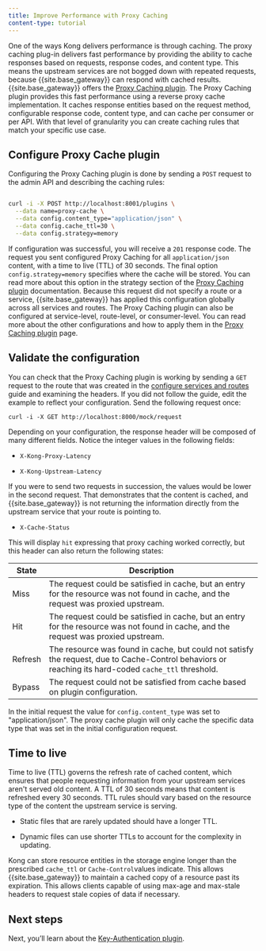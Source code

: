```yaml
---
title: Improve Performance with Proxy Caching
content-type: tutorial
---
```



One of the ways Kong delivers performance is through caching. The proxy caching  plug-in delivers fast performance by providing the ability to cache responses based on requests, response codes, and content type. This means the upstream services are not bogged down with repeated requests, because {{site.base_gateway}} can respond with cached results. {{site.base_gateway}} offers the [Proxy Caching plugin](/hub/kong-inc/proxy-cache/). The Proxy Caching plugin provides this fast performance using a reverse proxy cache implementation. It caches response entities based on the request method, configurable response code, content type, and can cache per consumer or per API. With that level of granularity you can create caching rules that match your specific use case. 



## Configure Proxy Cache plugin

Configuring the Proxy Caching plugin is done by sending a `POST` request to the admin API and describing the caching rules:


```sh

curl -i -X POST http://localhost:8001/plugins \
  --data name=proxy-cache \
  --data config.content_type="application/json" \
  --data config.cache_ttl=30 \
  --data config.strategy=memory

```

If configuration was successful, you will receive a `201` response code. The request you sent configured Proxy Caching for all `application/json` content, with a time to live (TTL) of 30 seconds. The final option `config.strategy=memory` specifies where the cache will be stored. You can read more about this option in the strategy section of the [Proxy Caching plugin](/hub/kong-inc/proxy-cache/) documentation. Because this request did not specify a route or a service, {{site.base_gateway}} has applied this configuration globally across all services and routes. The Proxy Caching plugin can also be configured at service-level, route-level, or consumer-level. You can read more about the other configurations and how to apply them in the [Proxy Caching plugin](/hub/kong-inc/proxy-cache/) page.

## Validate the configuration

You can check that the Proxy Caching plugin is working by sending a `GET` request to the route that was created in the [configure services and routes](/gateway/latest/get-started/configure-services-and-routes) guide and examining the headers. If you did not follow the guide, edit the example to reflect your configuration. Send the following request once: 


```
curl -i -X GET http://localhost:8000/mock/request
```

Depending on your configuration, the response header will be composed of many different fields. Notice the integer values in the following fields:

* `X-Kong-Proxy-Latency`

* `X-Kong-Upstream-Latency`

If you were to send two requests in succession, the values would be lower in the second request. That demonstrates that the content is cached, and {{site.base_gateway}} is not returning the information directly from the upstream service that your route is pointing to.

* `X-Cache-Status`

This will display `hit` expressing that proxy caching worked correctly, but this header can also return the following states:

|State| Description|
|---|---|
|Miss| The request could be satisfied in cache, but an entry for the resource was not found in cache, and the request was proxied upstream.|
|Hit| The request could be satisfied in cache, but an entry for the resource was not found in cache, and the request was proxied upstream.|
|Refresh| The resource was found in cache, but could not satisfy the request, due to Cache-Control behaviors or reaching its hard-coded `cache_ttl` threshold.|
|Bypass| The request could not be satisfied from cache based on plugin configuration.|

In the initial request the value for `config.content_type` was set to "application/json". The proxy cache plugin will only cache the specific data type that was set in the initial configuration request. 


## Time to live

Time to live (TTL) governs the refresh rate of cached content, which ensures that people requesting information from your upstream services aren't served old content. A TTL of 30 seconds means that content is refreshed every 30 seconds. TTL rules should vary based on the resource type of the content the upstream service is serving. 

* Static files that are rarely updated should have a longer TTL. 

* Dynamic files can use shorter TTLs to account for the complexity in updating. 

Kong can store resource entities in the storage engine longer than the prescribed `cache_ttl` or `Cache-Control`values indicate. This allows {{site.base_gateway}} to maintain a cached copy of a resource past its expiration. This allows clients capable of using max-age and max-stale headers to request stale copies of data if necessary.



## Next steps

Next, you’ll learn about the [Key-Authentication plugin](/gateway/{{page.kong_version}}/get-started/comprehensive/secure-services).
